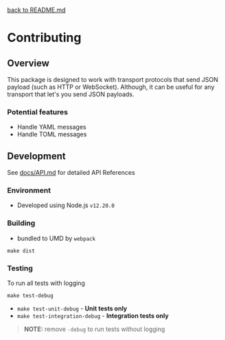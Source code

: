 [back to README.md](README.md)

# Contributing

## Overview
This package is designed to work with transport protocols that send JSON payload (such as HTTP or
WebSocket).  Although, it can be useful for any transport that let's you send JSON payloads.

### Potential features

- Handle YAML messages
- Handle TOML messages

## Development

See [docs/API.md](docs/API.md) for detailed API References

### Environment

- Developed using Node.js `v12.20.0`

### Building

- bundled to UMD by `webpack`

```
make dist
```

### Testing

To run all tests with logging
```
make test-debug
```

- `make test-unit-debug` - **Unit tests only**
- `make test-integration-debug` - **Integration tests only**

> **NOTE:** remove `-debug` to run tests without logging
